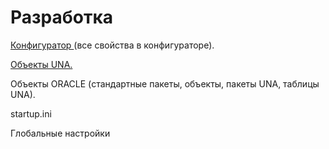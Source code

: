 # Разработка

[Конфигуратор ](https://bsoft.gitbook.io/wiki/razrabotka/konfigurator)\(все свойства в конфигураторе\).

[Объекты UNA.](https://bsoft.gitbook.io/wiki/razrabotka)

Объекты ORACLE \(стандартные пакеты, объекты, пакеты UNA, таблицы UNA\).

startup.ini

Глобальные настройки



